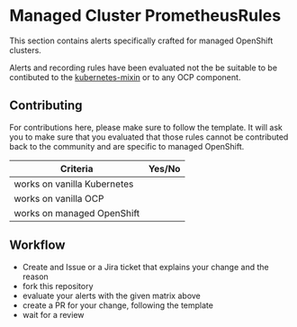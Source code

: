 # Managed Cluster PrometheusRules

This section contains alerts specifically crafted for managed OpenShift clusters.

Alerts and recording rules have been evaluated not the be suitable to be contibuted to the
[kubernetes-mixin](https://github.com/kubernetes-monitoring/kubernetes-mixin) or to any OCP component.

## Contributing
For contributions here, please make sure to follow the template.
It will ask you to make sure that you evaluated that those rules cannot be contributed back to the community
and are specific to managed OpenShift.

| Criteria                    | Yes/No |
|-----------------------------|--------|
| works on vanilla Kubernetes |        |
| works on vanilla OCP        |        |
| works on managed OpenShift  |        |


## Workflow
* Create and Issue or a Jira ticket that explains your change and the reason
* fork this repository
* evaluate your alerts with the given matrix above
* create a PR for your change, following the template
* wait for a review
